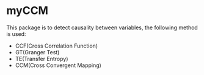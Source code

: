 # myCCM
This package is to detect causality between variables, the following method is used:
* CCF(Cross Correlation Function)
* GT(Granger Test)
* TE(Transfer Entropy)
* CCM(Cross Convergent Mapping)

